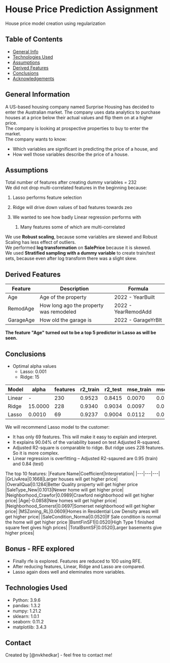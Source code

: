 # House Price Prediction Assignment
House price model creation using regularization


## Table of Contents
* [General Info](#general-information)
* [Technologies Used](#technologies-used)
* [Assumptions](#assumptions)
* [Derived Features](#derived-features)
* [Conclusions](#conclusions)
* [Acknowledgements](#acknowledgements)

<!-- You can include any other section that is pertinent to your problem -->

## General Information
A US-based housing company named Surprise Housing has decided to enter the Australian market. The company uses data analytics to purchase houses at a price below their actual values and flip them on at a higher price.  
The company is looking at prospective properties to buy to enter the market.  
The company wants to know:
- Which variables are significant in predicting the price of a house, and
- How well those variables describe the price of a house.

<!-- You don't have to answer all the questions - just the ones relevant to your project. -->
## Assumptions
Total number of features after creating dummy variables = 232  
We did not drop multi-correlated features in the beginning because: 
1. Lasso performs feature selection  

2. Ridge will drive down values of bad features towards zeo 

3. We wanted to see how badly Linear regression performs with 
    1. Many features some of which are multi-correlated 

We use __Robust scaling__, because some variables are skewed and Robust Scaling has less effect of outliers.  
We performed __log transformation__ on __SalePrice__ because it is skewed.  
We used __Stratified sampling with a dummy variable__ to create train/test sets, because even after log transform there was a slight skew.  

## Derived Features

|Feature|Description|Formula|
|---|---|---|
|Age|Age of the property|2022 - YearBuilt|
|RemodAge|How long ago the property was remodeled|2022 - YearRemodAdd|
|GarageAge|How old the garage is|2022 - GarageYrBlt|    

__The feature "Age" turned out to be a top 5 predictor in Lasso as will be seen.__  
## Conclusions
- Optimal alpha values
    - Lasso: 0.001
    - Ridge: 15

|Model|alpha|features|r2_train|r2_test|mse_train|mse_test|
|---|---|---|---|---|---|---|
|Linear|-|230|0.9523|0.8415|0.0070|0.0217|
|Ridge|15.0000|228|0.9340|0.9034|0.0097|0.0132|
|Lasso|0.0010|69|0.9237|0.9004|0.0112|0.0136|

We will recommend Lasso model to the customer:
- It has only 69 features. This will make it easy to explain and interpret. 
- It explains 90.04% of the variability based on test Adjusted R-squared.
- Adjusted R2-square is comparable to ridge. But ridge uses 228 features. So it is more complex. 
- Linear regression is overfitting – Adjusted R2-sqaured are 0.95 (train) and 0.84 (test)  

The top 10 features:
|Feature Name|Coefficient|Interpretation|
|---|---|---|
|GrLivArea|0.1668|Larger houses will get higher price|
|OverallQual|0.1284|Better Quality property will get higher price
|SaleType_New|0.1013|Newer home will get higher price|
|Neighborhood_Crawfor|0.0989|Crawford neighborhood will get higher price|
|Age|-0.0858|New homes will get higher price|
|Neighborhood_Somerst|0.0697|Somerset neighborhood will get higher price|
|MSZoning_RL|0.0609|Homes in Residential Low Density areas will get higher price|
|SaleCondition_Normal|0.0520|If Sale condition is normal the home will get higher price
|BsmtFinSF1|0.0520|High Type 1 finished square feet gives high prices|
|TotalBsmtSF|0.0520|Larger basements give higher prices|

## Bonus - RFE explored
- Finally rfe is explored. Features are reduced to 100 using RFE. 
- After reducing features, Linear, Ridge and Lasso are compared.
- Lasso again does well and eleminates more variables. 

## Technologies Used
- Python:     3.9.6
- pandas:     1.3.2
- numpy:      1.21.2
- sklearn:    1.0.1
- seaborn:    0.11.2
- matplotlib: 3.4.3


<!-- As the libraries versions keep on changing, it is recommended to mention the version of library used in this project -->

## Contact
Created by [@nvkhedkar] - feel free to contact me!


<!-- Optional -->
<!-- ## License -->
<!-- This project is open source and available under the [... License](). -->

<!-- You don't have to include all sections - just the one's relevant to your project -->